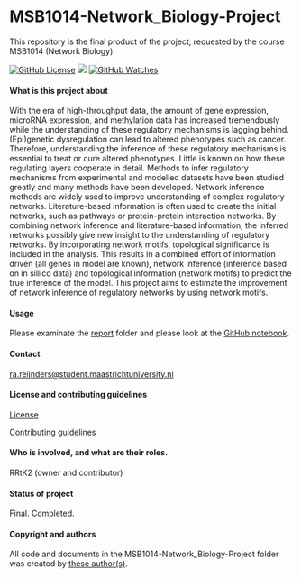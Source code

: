 # MSB1014-Network_Biology-Project
This repository is the final product of the project, requested by the course MSB1014 (Network Biology).

[![GitHub License](https://img.shields.io/github/license/Rrtk2/MSB1014-Network_Biology-Project)](https://github.com/Rrtk2/MSB1014-Network_Biology-Project/blob/master/LICENSE.md) ![](https://img.shields.io/badge/Status-Final-brightgreen) [![GitHub Watches](https://img.shields.io/github/watchers/Rrtk2/MSB1014-Network_Biology-Project.svg?style=social&label=Watch&maxAge=2592000)](https://github.com/Rrtk2/MSB1014-Network_Biology-Project/watchers) 


#### What is this project about
With the era of high-throughput data, the amount of gene expression, microRNA expression, and methylation data has increased tremendously while the understanding of these regulatory mechanisms is lagging behind. (Epi)genetic dysregulation can lead to altered phenotypes such as cancer. Therefore, understanding the inference of these regulatory mechanisms is essential to treat or cure altered phenotypes. Little is known on how these regulating layers cooperate in detail. Methods to infer regulatory mechanisms from experimental and modelled datasets have been studied greatly and many methods have been developed. Network inference methods are widely used to improve understanding of complex regulatory networks. Literature-based information is often used to create the initial networks, such as pathways or protein-protein interaction networks. By combining network inference and literature-based information, the inferred networks possibly give new insight to the understanding of regulatory networks. By incorporating network motifs, topological significance is included in the analysis. This results in a combined effort of information driven (all genes in model are known), network inference (inference based on in sillico data) and topological information (network motifs) to predict the true inference of the model.
This project aims to estimate the improvement of network inference of regulatory networks by using network motifs.

#### Usage
Please examinate the [report](/Project/Report) folder and please look at the [GitHub notebook](https://rrtk2.github.io/MSB1014-Network_Biology-Project/).


#### Contact
ra.reijnders@student.maastrichtuniversity.nl


#### License and contributing guidelines
[License](/LICENSE.md) 

[Contributing guidelines](/CONTRIBUTING.md) 


#### Who is involved, and what are their roles.
RRtK2 (owner and contributor)


#### Status of project
Final. Completed.


#### Copyright and authors
All code and documents in the MSB1014-Network_Biology-Project folder was created by [these author(s)](/AUTHORS.md).

